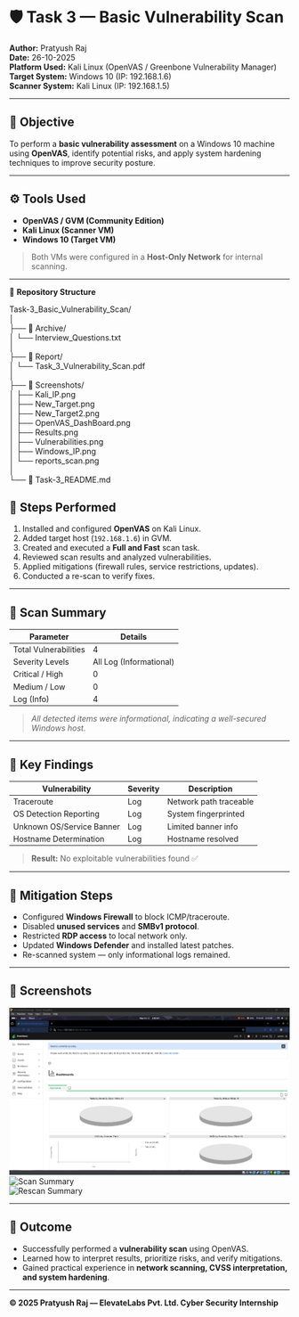 # 🛡️ Task 3 — Basic Vulnerability Scan

**Author:** Pratyush Raj  
**Date:** 26-10-2025  
**Platform Used:** Kali Linux (OpenVAS / Greenbone Vulnerability Manager)  
**Target System:** Windows 10 (IP: 192.168.1.6)  
**Scanner System:** Kali Linux (IP: 192.168.1.5)

---

## 🎯 Objective

To perform a **basic vulnerability assessment** on a Windows 10 machine using **OpenVAS**, identify potential risks, and apply system hardening techniques to improve security posture.

---

## ⚙️ Tools Used

- **OpenVAS / GVM (Community Edition)**  
- **Kali Linux (Scanner VM)**  
- **Windows 10 (Target VM)**  

> Both VMs were configured in a **Host-Only Network** for internal scanning.

---

📂 **Repository Structure**  

Task-3_Basic_Vulnerability_Scan/  
│  
├── 📁 Archive/  
│ └── Interview_Questions.txt  
│  
├── 📁 Report/  
│ └── Task_3_Vulnerability_Scan.pdf  
│  
├── 📁 Screenshots/  
│ ├── Kali_IP.png  
│ ├── New_Target.png  
│ ├── New_Target2.png  
│ ├── OpenVAS_DashBoard.png  
│ ├── Results.png  
│ ├── Vulnerabilities.png  
│ ├── Windows_IP.png  
│ └── reports_scan.png  
│  
└── 📝 Task-3_README.md  

## 🚀 Steps Performed

1. Installed and configured **OpenVAS** on Kali Linux.  
2. Added target host (`192.168.1.6`) in GVM.  
3. Created and executed a **Full and Fast** scan task.  
4. Reviewed scan results and analyzed vulnerabilities.  
5. Applied mitigations (firewall rules, service restrictions, updates).  
6. Conducted a re-scan to verify fixes.

---

## 🧩 Scan Summary

| **Parameter** | **Details** |
|----------------|-------------|
| Total Vulnerabilities | 4 |
| Severity Levels | All Log (Informational) |
| Critical / High | 0 |
| Medium / Low | 0 |
| Log (Info) | 4 |

> _All detected items were informational, indicating a well-secured Windows host._

---

## 🧠 Key Findings

| **Vulnerability** | **Severity** | **Description** |
|--------------------|--------------|-----------------|
| Traceroute | Log | Network path traceable |
| OS Detection Reporting | Log | System fingerprinted |
| Unknown OS/Service Banner | Log | Limited banner info |
| Hostname Determination | Log | Hostname resolved |

> **Result:** No exploitable vulnerabilities found ✅

---

## 🔧 Mitigation Steps

- Configured **Windows Firewall** to block ICMP/traceroute.  
- Disabled **unused services** and **SMBv1 protocol**.  
- Restricted **RDP access** to local network only.  
- Updated **Windows Defender** and installed latest patches.  
- Re-scanned system — only informational logs remained.

---

## 📸 Screenshots

![OpenVAS Dashboard](Task-3_Basic_Vulnerability_Scan/Screenshots/openvas_dashboard.png)  
![Scan Summary](Task-3_Basic_Vulnerability_Scan/Screenshots/vulnerability_summary.png)  
![Rescan Summary](Task-3_Basic_Vulnerability_Scan/Screenshots/rescan_summary.png)

---

## 🧾 Outcome

- Successfully performed a **vulnerability scan** using OpenVAS.  
- Learned how to interpret results, prioritize risks, and verify mitigations.  
- Gained practical experience in **network scanning, CVSS interpretation, and system hardening**.

---

**© 2025 Pratyush Raj — ElevateLabs Pvt. Ltd. Cyber Security Internship**

